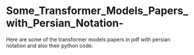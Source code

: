 # Some_Transformer_Models_Papers_with_Persian_Notation-
Here are some of the transformer models papers in pdf with persian notation and also their python code.
